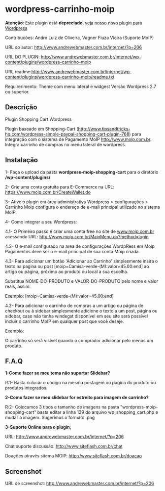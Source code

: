 wordpress-carrinho-moip
=======================

**Atenção**: Este plugin está **depreciado**, [veja nosso novo plugin para Wordpress](http://github.com/moiplabs/wp-moip/)

Contribucões: André Luiz de Oliveira, Vagner Fiuza Vieira (Suporte MoIP)

URL do autor: http://www.andrewebmaster.com.br/internet/?p=206 

URL DO PLUGIN: http://www.andrewebmaster.com.br/internet/wp-content/plugins/wordpress-carrinho-moip

URL readme:http://www.andrewebmaster.com.br/internet/wp-content/plugins/wordpress-carrinho-moip/readme.txt

Requirerimento: Theme com menu lateral e widgest Versão Wordpress 2.7 ou superior.

Descrição
---------


Plugin Shopping Cart Wordpress

Plugin baseado em Shopping-Cart (http://www.tipsandtricks-hq.com/wordpress-simple-paypal-shopping-cart-plugin-768) para integração com o sistema de Pagamento MoIP http://www.moip.com.br.
Integra carrinho de compras no menu lateral de wordpress.

Instalação
-----------

1- Faça o upload da pasta **wordpress-moip-shopping-cart** para o diretório **/wp-content/plugins/**

2- Crie uma conta gratuita para E-Commerce na URL: https://www.moip.com.br/CreateWallet.do

3- Ative o plugin em área administrativa Wordpress > configurações > Carrinho Moip 
configura o endereço de e-mail principal utilizado no sistema MoIP. 

4- Como integrar a seu Wordpress:

4.1- O Primeiro passo é criar uma conta free no site de www.moip.com.br acessando URL: http://www.moip.com.br/MainMenu.do?method=login

4.2- O e-mail configurado na area de configurações WordpRess em Moip Pagamentos deve ser o e-mail principal de sua conta Moip criada.

4.3- Para adicionar um botão 'Adicionar ao Carrinho' simplesmente insira o texto na pagina ou post  [moip=Camisa-verde-(M):valor=45.00:end] ao artigo ou página, próximo ao produto ou local a sua  escolha.

Substitua NOME-DO-PRODUTO e VALOR-DO-PRODUTO pelo nome e valor reais, assim: 

Exemplo: [moip=Camisa-verde-(M):valor=45.00:end]

 
4.2- Para adicionar o carrinho de compras a um artigo ou página de checkout ou à sidebar simplesmente adicione o texto <!--ativar_carrinho_MoIP--> a um post, página ou sidebar, caso não tenha windegst disponível em seu site será possível incluir o carrinho MoIP em qualquer post que você deseje.

Exemplo: <!--ativar_carrinho_MoIP-->
 

O carrinho só será visível quando o comprador adicionar pelo menos um produto.

F.A.Q
--------------------

**1-Como fazer se meu tema não suportar Slidebar?**

R:1- Basta colocar o codigo <!--ativar_carrinho_MoIP--> na mesma postagem ou pagina do produto ou produtos integrados.

**2-Como fazer se meu slidebar for estreito para imagem de carrinho?**

R:2- Colocamos 3 tipos e tamanho de imagens na pasta "wordpress-moip-shopping-cart" basta editar  a linha 129 do arquivo wp_shopping_cart.php e mudar a imagem. Sugerimos o formato .png

**3-Suporte Online para o plugin;**

URL: http://www.andrewebmaster.com.br/internet/?p=206

Chat suporte discussão: http://www.siteflash.com.br/chat

Doações através sitema MOIP: http://www.siteflash.com.br/doacao

Screenshot 
----------

URL de screenshot: http://www.andrewebmaster.com.br/internet/?p=206

